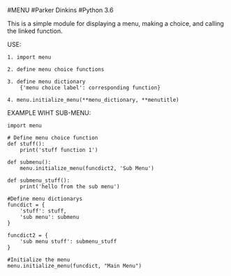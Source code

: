 #MENU
#Parker Dinkins
#Python 3.6

This is a simple module for displaying a menu, making a choice, and calling the linked function.


USE:

    1. import menu
    
    2. define menu choice functions
    
    3. define menu dictionary
        {'menu choice label': corresponding function}
    
    4. menu.initialize_menu(**menu_dictionary, **menutitle)


EXAMPLE WIHT SUB-MENU:
    
    import menu 

    # Define menu choice function 
    def stuff():
        print('stuff function 1')

    def submenu():
        menu.initialize_menu(funcdict2, 'Sub Menu')

    def submenu_stuff():
        print('hello from the sub menu')

    #Define menu dictionarys
    funcdict = {
        'stuff': stuff,
        'sub menu': submenu
    }

    funcdict2 = {
        'sub menu stuff': submenu_stuff
    }

    #Initialize the menu
    menu.initialize_menu(funcdict, "Main Menu")
